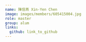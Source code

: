 ```yaml
---
name: 陳信燕 Xin-Yen Chen 
image: images/members/605415004.jpg 
role: master
group: alum
links:
  github: link_to_github 
---
```


